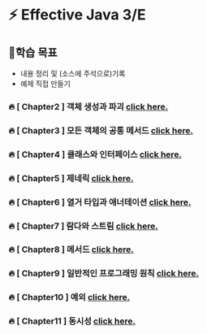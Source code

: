# ⚡ Effective Java 3/E

## 🎯학습 목표
* 내용 정리 및 (소스에 주석으로)기록 
* 예제 직접 만들기

### 🔥 [ Chapter2 ] 객체 생성과 파괴 [click here.](https://github.com/quedevel/que-code/blob/main/que-effective-java/src/com/quecode/chapter2/CHAPTER2.md)

### 🔥 [ Chapter3 ] 모든 객체의 공통 메서드 [click here.](https://github.com/quedevel/que-code/blob/main/que-effective-java/src/com/quecode/chapter3/CHAPTER3.md)

### 🔥 [ Chapter4 ] 클래스와 인터페이스 [click here.](https://github.com/quedevel/que-code/blob/main/que-effective-java/src/com/quecode/chapter4/CHAPTER4.md)

### 🔥 [ Chapter5 ] 제네릭 [click here.](https://github.com/quedevel/que-code/blob/main/que-effective-java/src/com/quecode/chapter5/CHAPTER5.md)

### 🔥 [ Chapter6 ] 열거 타입과 애너테이션 [click here.](https://github.com/quedevel/que-code/blob/main/que-effective-java/src/com/quecode/chapter6/CHAPTER6.md)

### 🔥 [ Chapter7 ] 람다와 스트림 [click here.](https://github.com/quedevel/que-code/blob/main/que-effective-java/src/com/quecode/chapter7/CHAPTER7.md)

### 🔥 [ Chapter8 ] 메서드 [click here.](https://github.com/quedevel/que-code/blob/main/que-effective-java/src/com/quecode/chapter8/CHAPTER8.md)

### 🔥 [ Chapter9 ] 일반적인 프로그래밍 원칙 [click here.](https://github.com/quedevel/que-code/blob/main/que-effective-java/src/com/quecode/chapter9/CHAPTER9.md)

### 🔥 [ Chapter10 ] 예외 [click here.](https://github.com/quedevel/que-code/blob/main/que-effective-java/src/com/quecode/chapter10/CHAPTER10.md)

### 🔥 [ Chapter11 ] 동시성 [click here.](https://github.com/quedevel/que-code/blob/main/que-effective-java/src/com/quecode/chapter11/CHAPTER11.md)